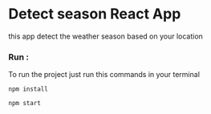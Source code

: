 # Detect season React App
this app detect the weather season based on your location

### Run :

To run the project just run this commands in your terminal

```
npm install

npm start

```